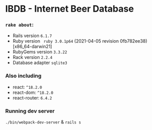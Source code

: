 # IBDB - Internet Beer Database

### `rake about`:
* Rails version             `6.1.7`
* Ruby version             ` ruby 3.0.1p64` (2021-04-05 revision 0fb782ee38) [x86_64-darwin21]
* RubyGems version          `3.3.22`
* Rack version              `2.2.4`
* Database adapter          `sqlite3`

### Also including
* react: `^18.2.0`
* react-dom: `^18.2.0`
* react-router: `6.4.2`

### Running dev server
`./bin/webpack-dev-server` & `rails s`